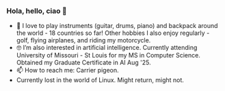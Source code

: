 ### Hola, hello, ciao 🤘

- 🔭 I love to play instruments (guitar, drums, piano) and backpack around the world - 18 countries so far! Other hobbies I also enjoy regularly - golf, flying airplanes, and riding my motorcycle.
- 🤓 I’m also interested in artificial intelligence. Currently attending University of Missouri - St Louis for my MS in Computer Science. Obtained my Graduate Certificate in AI Aug '25.
- 📫 How to reach me: Carrier pigeon.
- Currently lost in the world of Linux. Might return, might not.
